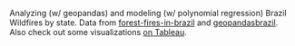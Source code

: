 Analyzing (w/ geopandas) and modeling (w/ polynomial regression) Brazil Wildfires by state. Data from [forest-fires-in-brazil](https://www.kaggle.com/datasets/gustavomodelli/forest-fires-in-brazil) and [geopandasbrazil](https://www.kaggle.com/datasets/victorfsc/geopandasbrazil). Also check out some visualizations [on Tableau](https://public.tableau.com/app/profile/victor.foscarini.almeida3130/viz/forest_fires_brazil/Dashboard1).
